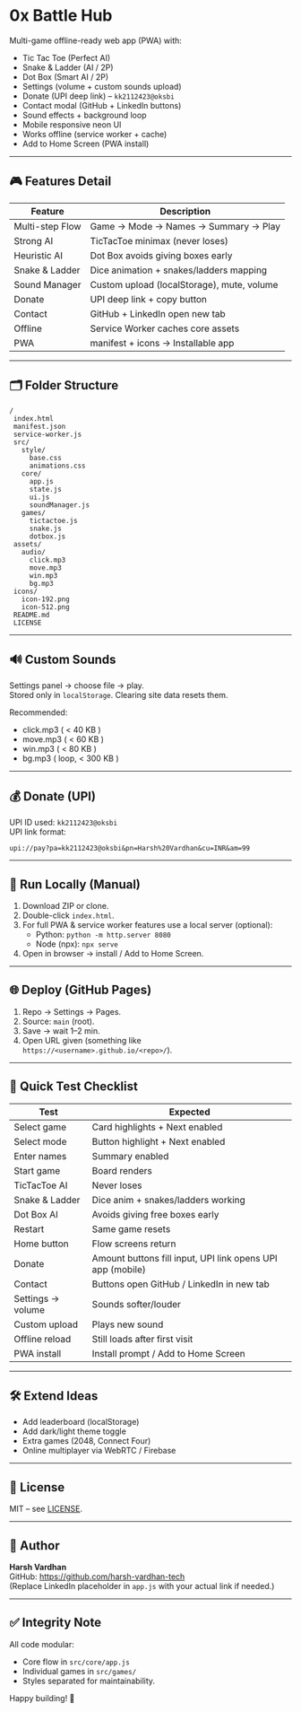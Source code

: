 # 0x Battle Hub

Multi-game offline-ready web app (PWA) with:
- Tic Tac Toe (Perfect AI)
- Snake & Ladder (AI / 2P)
- Dot Box (Smart AI / 2P)
- Settings (volume + custom sounds upload)
- Donate (UPI deep link) – `kk2112423@oksbi`
- Contact modal (GitHub + LinkedIn buttons)
- Sound effects + background loop
- Mobile responsive neon UI
- Works offline (service worker + cache)
- Add to Home Screen (PWA install)

---

## 🎮 Features Detail

| Feature | Description |
|---------|-------------|
| Multi-step Flow | Game → Mode → Names → Summary → Play |
| Strong AI | TicTacToe minimax (never loses) |
| Heuristic AI | Dot Box avoids giving boxes early |
| Snake & Ladder | Dice animation + snakes/ladders mapping |
| Sound Manager | Custom upload (localStorage), mute, volume |
| Donate | UPI deep link + copy button |
| Contact | GitHub + LinkedIn open new tab |
| Offline | Service Worker caches core assets |
| PWA | manifest + icons → Installable app |

---

## 🗂 Folder Structure

```
/
 index.html
 manifest.json
 service-worker.js
 src/
   style/
     base.css
     animations.css
   core/
     app.js
     state.js
     ui.js
     soundManager.js
   games/
     tictactoe.js
     snake.js
     dotbox.js
 assets/
   audio/
     click.mp3
     move.mp3
     win.mp3
     bg.mp3
 icons/
   icon-192.png
   icon-512.png
 README.md
 LICENSE
```

---

## 🔊 Custom Sounds

Settings panel → choose file → play.  
Stored only in `localStorage`. Clearing site data resets them.

Recommended:
- click.mp3 ( < 40 KB )
- move.mp3 ( < 60 KB )
- win.mp3 ( < 80 KB )
- bg.mp3  ( loop, < 300 KB )

---

## 💰 Donate (UPI)

UPI ID used: `kk2112423@oksbi`  
UPI link format:
```
upi://pay?pa=kk2112423@oksbi&pn=Harsh%20Vardhan&cu=INR&am=99
```

---

## 🚀 Run Locally (Manual)

1. Download ZIP or clone.
2. Double-click `index.html`.
3. For full PWA & service worker features use a local server (optional):
   - Python: `python -m http.server 8080`
   - Node (npx): `npx serve`
4. Open in browser → install / Add to Home Screen.

---

## 🌐 Deploy (GitHub Pages)

1. Repo → Settings → Pages.
2. Source: `main` (root).
3. Save → wait 1–2 min.
4. Open URL given (something like `https://<username>.github.io/<repo>/`).

---

## 🧪 Quick Test Checklist

| Test | Expected |
|------|----------|
| Select game | Card highlights + Next enabled |
| Select mode | Button highlight + Next enabled |
| Enter names | Summary enabled |
| Start game | Board renders |
| TicTacToe AI | Never loses |
| Snake & Ladder | Dice anim + snakes/ladders working |
| Dot Box AI | Avoids giving free boxes early |
| Restart | Same game resets |
| Home button | Flow screens return |
| Donate | Amount buttons fill input, UPI link opens UPI app (mobile) |
| Contact | Buttons open GitHub / LinkedIn in new tab |
| Settings → volume | Sounds softer/louder |
| Custom upload | Plays new sound |
| Offline reload | Still loads after first visit |
| PWA install | Install prompt / Add to Home Screen |

---

## 🛠 Extend Ideas

- Add leaderboard (localStorage)
- Add dark/light theme toggle
- Extra games (2048, Connect Four)
- Online multiplayer via WebRTC / Firebase

---

## 📝 License

MIT – see [LICENSE](LICENSE).

---

## 👤 Author

**Harsh Vardhan**  
GitHub: https://github.com/harsh-vardhan-tech  
(Replace LinkedIn placeholder in `app.js` with your actual link if needed.)

---

## ✅ Integrity Note

All code modular:  
- Core flow in `src/core/app.js`  
- Individual games in `src/games/`  
- Styles separated for maintainability.

Happy building! 🎉

